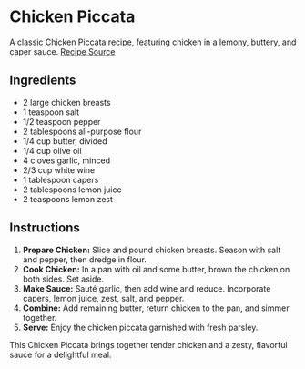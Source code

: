 # Chicken Piccata

A classic Chicken Piccata recipe, featuring chicken in a lemony, buttery, and caper sauce. [Recipe Source](https://thebigmansworld.com/chicken-piccata-recipe/)

## Ingredients

- 2 large chicken breasts
- 1 teaspoon salt
- 1/2 teaspoon pepper
- 2 tablespoons all-purpose flour
- 1/4 cup butter, divided
- 1/4 cup olive oil
- 4 cloves garlic, minced
- 2/3 cup white wine
- 1 tablespoon capers
- 2 tablespoons lemon juice
- 2 teaspoons lemon zest

## Instructions

1. **Prepare Chicken:** Slice and pound chicken breasts. Season with salt and pepper, then dredge in flour.
2. **Cook Chicken:** In a pan with oil and some butter, brown the chicken on both sides. Set aside.
3. **Make Sauce:** Sauté garlic, then add wine and reduce. Incorporate capers, lemon juice, zest, salt, and pepper.
4. **Combine:** Add remaining butter, return chicken to the pan, and simmer together.
5. **Serve:** Enjoy the chicken piccata garnished with fresh parsley.

This Chicken Piccata brings together tender chicken and a zesty, flavorful sauce for a delightful meal.
